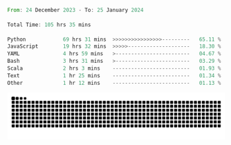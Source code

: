 <!--START_SECTION:waka-->

```rust
From: 24 December 2023 - To: 25 January 2024

Total Time: 105 hrs 35 mins

Python            69 hrs 31 mins  >>>>>>>>>>>>>>>>---------   65.11 %
JavaScript        19 hrs 32 mins  >>>>>--------------------   18.30 %
YAML              4 hrs 59 mins   >------------------------   04.67 %
Bash              3 hrs 31 mins   >------------------------   03.29 %
Scala             2 hrs 3 mins    -------------------------   01.93 %
Text              1 hr 25 mins    -------------------------   01.34 %
Other             1 hr 12 mins    -------------------------   01.13 %
```

<!--END_SECTION:waka-->


<picture>
  <source media="(prefers-color-scheme: dark)" srcset="https://raw.githubusercontent.com/jeerawut97/jeerawut97/output/github-contribution-grid-snake.svg">
  <img alt="github contribution grid snake animation" src="https://raw.githubusercontent.com/jeerawut97/jeerawut97/output/github-contribution-grid-snake.svg">
</picture>
